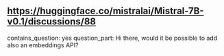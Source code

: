 ## https://huggingface.co/mistralai/Mistral-7B-v0.1/discussions/88

contains_question: yes
question_part: Hi there, would it be possible to add also an embeddings API?